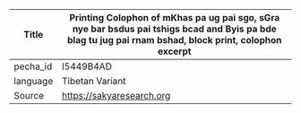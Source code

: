 |Title | Printing Colophon of mKhas pa ug pai sgo, sGra nye bar bsdus pai tshigs bcad and Byis pa bde blag tu jug pai rnam bshad, block print, colophon excerpt 
| --- | --- 
|pecha_id | I5449B4AD
|language | Tibetan Variant
|Source | https://sakyaresearch.org